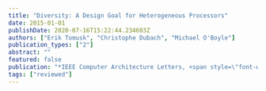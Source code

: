 ```yaml
---
title: "Diversity: A Design Goal for Heterogeneous Processors"
date: 2015-01-01
publishDate: 2020-07-16T15:22:44.234603Z
authors: ["Erik Tomusk", "Christophe Dubach", "Michael O'Boyle"]
publication_types: ["2"]
abstract: ""
featured: false
publication: "*IEEE Computer Architecture Letters, <span style=\"font-weight:bold;color:black\">IEEE CAL</span>*"
tags: ["reviewed"]
---
```


